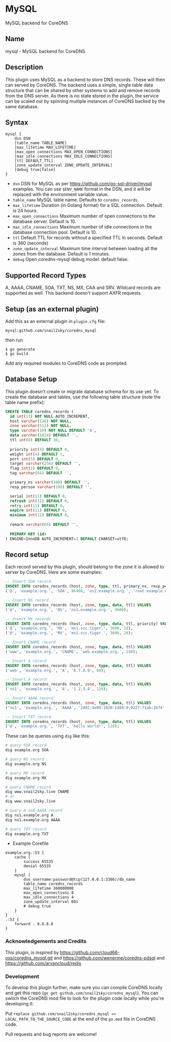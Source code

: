# MySQL

MySQL backend for CoreDNS

## Name
mysql - MySQL backend for CoreDNS

## Description

This plugin uses MySQL as a backend to store DNS records. These will then can served by CoreDNS. The backend uses a simple, single table data structure that can be shared by other systems to add and remove records from the DNS server. As there is no state stored in the plugin, the service can be scaled out by spinning multiple instances of CoreDNS backed by the same database.

## Syntax
```
mysql {
    dsn DSN
    [table_name TABLE_NAME]
    [max_lifetime MAX_LIFETIME]
    [max_open_connections MAX_OPEN_CONNECTIONS]
    [max_idle_connections MAX_IDLE_CONNECTIONS]
    [ttl DEFAULT_TTL]
    [zone_update_interval ZONE_UPDATE_INTERVAL]
    [debug true|false]
}
```

- `dsn` DSN for MySQL as per https://github.com/go-sql-driver/mysql examples. You can use `$ENV_NAME` format in the DSN, and it will be replaced with the environment variable value.
- `table_name` MySQL table name. Defaults to `coredns_records`.
- `max_lifetime` Duration (in Golang format) for a SQL connection. Default is 24 hours.
- `max_open_connections` Maximum number of open connections to the database server. Default is 10.
- `max_idle_connections` Maximum number of idle connections in the database connection pool. Default is 10.
- `ttl` Default TTL for records without a specified TTL in seconds. Default is 360 (seconds)
- `zone_update_interval` Maximum time interval between loading all the zones from the database. Default is 1 minutes.
- `debug` Open coredns-mysql debug model. default false.

## Supported Record Types

A, AAAA, CNAME, SOA, TXT, NS, MX, CAA and SRV.  Wildcard records are supported as well.  This backend doesn't support AXFR requests.

## Setup (as an external plugin)

Add this as an external plugin in `plugin.cfg` file: 

```
mysql:github.com/snail2sky/coredns_mysql
```

then run
 
```shell script
$ go generate
$ go build
```

Add any required modules to CoreDNS code as prompted.

## Database Setup
This plugin doesn't create or migrate database schema for its use yet. To create the database and tables, use the following table structure (note the table name prefix):

```sql
CREATE TABLE coredns_records (
  id int(11) NOT NULL AUTO_INCREMENT,
  host varchar(128) NOT NULL,
  zone varchar(512) NOT NULL,
  type varchar(10) NOT NULL DEFAULT 'A',
  data varchar(1024) DEFAULT '',
  ttl int(8) DEFAULT 30,
  
  priority int(4) DEFAULT 0,
  weight int(4) DEFAULT 1,
  port int(5) DEFAULT 0,
  target varchar(256) DEFAULT '',
  flag int(2) DEFAULT 0,
  tag varchar(64) DEFAULT '',

  primary_ns varchar(100) DEFAULT '',
  resp_person varchar(100) DEFAULT '',

  serial int(11) DEFAULT 0,
  refresh int(11) DEFAULT 0,
  retry int(11) DEFAULT 0,
  expire int(11) DEFAULT 0,
  minimum int(11) DEFAULT 0,
  
  remark varchar(64) DEFAULT '',
  
  PRIMARY KEY (id)
) ENGINE=InnoDB AUTO_INCREMENT=1 DEFAULT CHARSET=utf8;
```

## Record setup
Each record served by this plugin, should belong to the zone it is allowed to server by CoreDNS. Here are some examples:

```sql
-- Insert SOA record
INSERT INTO coredns_records (host, zone, type, ttl, primary_ns, resp_person, serial, refresh, retry, expire, minimum) VALUES
('@', 'example.org.', 'SOA', 86400, 'ns1.example.org.', 'root.example.org.', 1, 3600, 300, 86400, 300);

-- Insert NS record
INSERT INTO coredns_records (host, zone, type, data, ttl) VALUES
('@', 'example.org.', 'NS', 'ns1.example.org.', 3600);

-- Insert MX records
INSERT INTO coredns_records (host, zone, type, data, ttl, priority) VALUES
('@', 'example.org.', 'MX', 'mx1.svc.tiger.', 3600, 10),
('@', 'example.org.', 'MX', 'mx2.svc.tiger.', 3600, 20);

-- Insert CNAME record
INSERT INTO coredns_records (host, zone, type, data, ttl) VALUES
('www', 'example.org.', 'CNAME', 'web.example.org.', 240);

-- Insert A record
INSERT INTO coredns_records (host, zone, type, data, ttl) VALUES
('web', 'example.org.', 'A', '6.7.8.9', 60);

-- Insert A record
INSERT INTO coredns_records (host, zone, type, data, ttl) VALUES
('ns1', 'example.org.', 'A', '1.2.3.4', 120);

-- Insert AAAA record
INSERT INTO coredns_records (host, zone, type, data, ttl) VALUES
('ns1', 'example.org.', 'AAAA', '2402:4e00:1020:1404:0:9227:71ab:2b74', 240);

-- Insert TXT record
INSERT INTO coredns_records (host, zone, type, data, ttl) VALUES
('@', 'example.org.', 'TXT', 'hello world!', 120);

```

These can be queries using `dig` like this:

```bash
# query SOA record
dig example.org SOA

# query NS record
dig example.org NS

# query MX record
dig example.org MX

# query CNAME record
dig www.snail2sky.live CNAME
# or 
dig www.snail2sky.live

# query A and AAAA record
dig ns1.example.org A
dig ns1.example.org AAAA

# query TXT record
dig example.org TXT
```
- Example Corefile
```corefile
example.org.:53 {
    cache {
        success 65535
        denial 65535
    }
    mysql {
        dsn username:password@tcp(127.0.0.1:3306)/db_name
        table_name coredns_records
        max_lifetime 360000000
        max_open_connections 8
        max_idle_connections 4
        zone_update_interval 60s
        # debug true
    }
}
.:53 {
    forward . 8.8.8.8
}
```

### Acknowledgements and Credits
This plugin, is inspired by https://github.com/cloud66-oss/coredns_mysql.git and https://github.com/wenerme/coredns-pdsql and https://github.com/arvancloud/redis

### Development 
To develop this plugin further, make sure you can compile CoreDNS locally and get this repo (`go get github.com/snail2sky/coredns_mysql`). You can switch the CoreDNS mod file to look for the plugin code locally while you're developing it:

Put `replace github.com/snail2sky/coredns_mysql => LOCAL_PATH_TO_THE_SOURCE_CODE` at the end of the `go.mod` file in CoreDNS code. 

Pull requests and bug reports are welcome!

